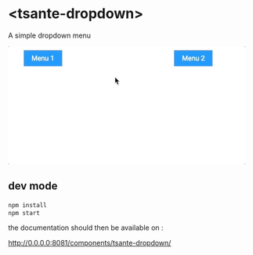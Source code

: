 # \<tsante-dropdown\> 

A simple dropdown menu

![](hero.gif)

## dev mode

```
npm install
npm start
```

the documentation should then be available on : 

http://0.0.0.0:8081/components/tsante-dropdown/
